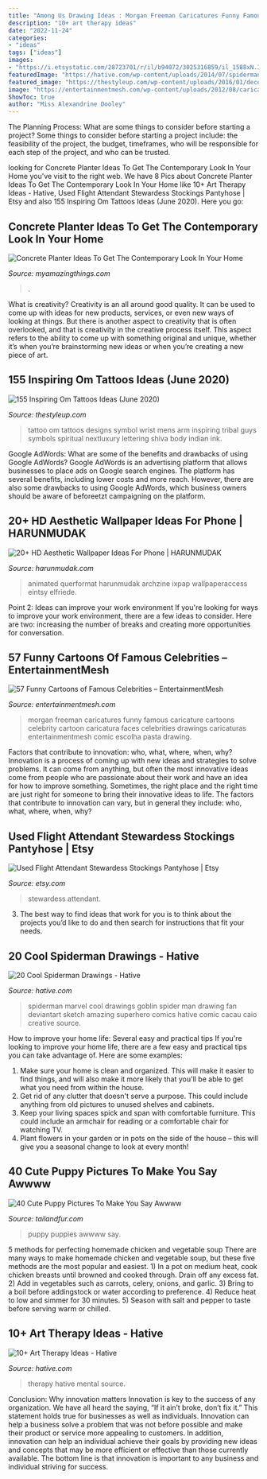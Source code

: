 ```yaml
---
title: "Among Us Drawing Ideas : Morgan Freeman Caricatures Funny Famous Caricature Cartoons Celebrity Cartoon Caricatura Faces Celebrities Drawings Caricaturas Entertainmentmesh Comic Escolha Pasta Drawing"
description: "10+ art therapy ideas"
date: "2022-11-24"
categories:
- "ideas"
tags: ["ideas"]
images:
- "https://i.etsystatic.com/28723701/r/il/b94072/3025316859/il_1588xN.3025316859_7qal.jpg"
featuredImage: "https://hative.com/wp-content/uploads/2014/07/spiderman-drawings/20-spiderman-drawings.jpg"
featured_image: "https://thestyleup.com/wp-content/uploads/2016/01/decorative-lettering-om-symbol-mens-wrist-tattoos.jpg"
image: "https://entertainmentmesh.com/wp-content/uploads/2012/08/caricature-Morgan-Freeman_2.jpg"
ShowToc: true
author: "Miss Alexandrine Dooley"
---
```



The Planning Process: What are some things to consider before starting a project?
Some things to consider before starting a project include: the feasibility of the project, the budget, timeframes, who will be responsible for each step of the project, and who can be trusted.

	

		
looking for Concrete Planter Ideas To Get The Contemporary Look In Your Home you've visit to the right web. We have 8 Pics about Concrete Planter Ideas To Get The Contemporary Look In Your Home like 10+ Art Therapy Ideas - Hative, Used Flight Attendant Stewardess Stockings Pantyhose | Etsy and also 155 Inspiring Om Tattoos Ideas (June 2020). Here you go:
		
    
## Concrete Planter Ideas To Get The Contemporary Look In Your Home

<img loading=lazy src="https://myamazingthings.com/wp-content/uploads/2017/07/concrete-planters-1.jpg" onerror="this.onerror=null;this.src='https://tse4.mm.bing.net/th?id=OIP.NPnapWucSw3kEXZ1oKo6EAHaE8&amp;pid=15.1';" alt="Concrete Planter Ideas To Get The Contemporary Look In Your Home">

_Source: myamazingthings.com_

>. 

	

What is creativity?
Creativity is an all around good quality. It can be used to come up with ideas for new products, services, or even new ways of looking at things. But there is another aspect to creativity that is often overlooked, and that is creativity in the creative process itself. This aspect refers to the ability to come up with something original and unique, whether it’s when you’re brainstorming new ideas or when you’re creating a new piece of art.

    
## 155 Inspiring Om Tattoos Ideas (June 2020)

<img loading=lazy src="https://thestyleup.com/wp-content/uploads/2016/01/decorative-lettering-om-symbol-mens-wrist-tattoos.jpg" onerror="this.onerror=null;this.src='https://tse3.mm.bing.net/th?id=OIP.74J7eSIe9wdQi1T08RFFeAHaHa&amp;pid=15.1';" alt="155 Inspiring Om Tattoos Ideas (June 2020)">

_Source: thestyleup.com_

>tattoo om tattoos designs symbol wrist mens arm inspiring tribal guys symbols spiritual nextluxury lettering shiva body indian ink. 

	

Google AdWords: What are some of the benefits and drawbacks of using Google AdWords?
Google AdWords is an advertising platform that allows businesses to place ads on Google search engines. The platform has several benefits, including lower costs and more reach. However, there are also some drawbacks to using Google AdWords, which business owners should be aware of beforeetzt campaigning on the platform.

    
## 20+ HD Aesthetic Wallpaper Ideas For Phone | HARUNMUDAK

<img loading=lazy src="https://harunmudak.com/wp-content/uploads/2020/12/Aesthetic-mobile-wallpapers-14-1-576x1024.jpg" onerror="this.onerror=null;this.src='https://tse2.mm.bing.net/th?id=OIP.lBijH8eaI4QalMa_Zw_COAHaNK&amp;pid=15.1';" alt="20+ HD Aesthetic Wallpaper Ideas For Phone | HARUNMUDAK">

_Source: harunmudak.com_

>animated querformat harunmudak archzine ixpap wallpaperaccess eintsy elfriede. 

	

Point 2: Ideas can improve your work environment
If you're looking for ways to improve your work environment, there are a few ideas to consider. Here are two: increasing the number of breaks and creating more opportunities for conversation.

    
## 57 Funny Cartoons Of Famous Celebrities – EntertainmentMesh

<img loading=lazy src="https://entertainmentmesh.com/wp-content/uploads/2012/08/caricature-Morgan-Freeman_2.jpg" onerror="this.onerror=null;this.src='https://tse4.mm.bing.net/th?id=OIP.MRVsw2AeKPy7gMm9R7oxKwHaKU&amp;pid=15.1';" alt="57 Funny Cartoons of Famous Celebrities – EntertainmentMesh">

_Source: entertainmentmesh.com_

>morgan freeman caricatures funny famous caricature cartoons celebrity cartoon caricatura faces celebrities drawings caricaturas entertainmentmesh comic escolha pasta drawing. 

	

Factors that contribute to innovation: who, what, where, when, why?
Innovation is a process of coming up with new ideas and strategies to solve problems. It can come from anything, but often the most innovative ideas come from people who are passionate about their work and have an idea for how to improve something. Sometimes, the right place and the right time are just right for someone to bring their innovative ideas to life. The factors that contribute to innovation can vary, but in general they include: who, what, where, when, why?

    
## Used Flight Attendant Stewardess Stockings Pantyhose | Etsy

<img loading=lazy src="https://i.etsystatic.com/28723701/r/il/b94072/3025316859/il_1588xN.3025316859_7qal.jpg" onerror="this.onerror=null;this.src='https://tse3.mm.bing.net/th?id=OIP.CWIsEE7-HL0yc73bhxL0ZAHaJ3&amp;pid=15.1';" alt="Used Flight Attendant Stewardess Stockings Pantyhose | Etsy">

_Source: etsy.com_

>stewardess attendant. 

	

3. The best way to find ideas that work for you is to think about the projects you’d like to do and then search for instructions that fit your needs.

    
## 20 Cool Spiderman Drawings - Hative

<img loading=lazy src="https://hative.com/wp-content/uploads/2014/07/spiderman-drawings/20-spiderman-drawings.jpg" onerror="this.onerror=null;this.src='https://tse2.mm.bing.net/th?id=OIP.Ll75Hqg1uM9YYBr7BouymwHaLU&amp;pid=15.1';" alt="20 Cool Spiderman Drawings - Hative">

_Source: hative.com_

>spiderman marvel cool drawings goblin spider man drawing fan deviantart sketch amazing superhero comics hative comic cacau caio creative source. 

	

How to improve your home life: Several easy and practical tips
If you're looking to improve your home life, there are a few easy and practical tips you can take advantage of. Here are some examples:
1. Make sure your home is clean and organized. This will make it easier to find things, and will also make it more likely that you'll be able to get what you need from within the house.
2. Get rid of any clutter that doesn't serve a purpose. This could include anything from old pictures to unused shelves and cabinets.
3. Keep your living spaces spick and span with comfortable furniture. This could include an armchair for reading or a comfortable chair for watching TV. 
4. Plant flowers in your garden or in pots on the side of the house – this will give you a seasonal change to look at every month! 

    
## 40 Cute Puppy Pictures To Make You Say Awwww

<img loading=lazy src="https://tailandfur.com/wp-content/uploads/2015/03/Cute-Pictures-Of-Tiny-Puppies-41.jpg" onerror="this.onerror=null;this.src='https://tse4.mm.bing.net/th?id=OIP.9M3Yhjr3mDqUn2-BpSyMJwHaNK&amp;pid=15.1';" alt="40 Cute Puppy Pictures To Make You Say Awwww">

_Source: tailandfur.com_

>puppy puppies awwww say. 

	

5 methods for perfecting homemade chicken and vegetable soup
There are many ways to make homemade chicken and vegetable soup, but these five methods are the most popular and easiest. 1) In a pot on medium heat, cook chicken breasts until browned and cooked through. Drain off any excess fat. 2) Add in vegetables such as carrots, celery, onions, and garlic. 3) Bring to a boil before addingstock or water according to preference. 4) Reduce heat to low and simmer for 30 minutes. 5) Season with salt and pepper to taste before serving warm or chilled.

    
## 10+ Art Therapy Ideas - Hative

<img loading=lazy src="https://hative.com/wp-content/uploads/2014/05/art-therapy-ideas/7-art-therapy-ideas.jpg" onerror="this.onerror=null;this.src='https://tse2.mm.bing.net/th?id=OIP.wQEH2vgbHV2iGNyH8PIO5AHaKJ&amp;pid=15.1';" alt="10+ Art Therapy Ideas - Hative">

_Source: hative.com_

>therapy hative mental source. 

	

Conclusion: Why innovation matters
Innovation is key to the success of any organization. We have all heard the saying, “If it ain’t broke, don’t fix it.” This statement holds true for businesses as well as individuals. Innovation can help a business solve a problem that was not before possible and make their product or service more appealing to customers. In addition, innovation can help an individual achieve their goals by providing new ideas and concepts that may be more efficient or effective than those currently available. The bottom line is that innovation is important to any business and individual striving for success.

